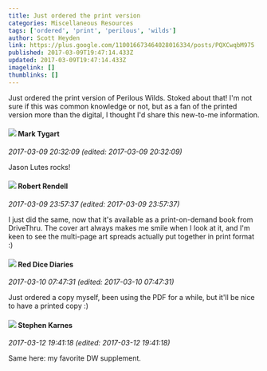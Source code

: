 ```yaml
---
title: Just ordered the print version
categories: Miscellaneous Resources
tags: ['ordered', 'print', 'perilous', 'wilds']
author: Scott Heyden
link: https://plus.google.com/110016673464028016334/posts/PQXCwqbM975
published: 2017-03-09T19:47:14.433Z
updated: 2017-03-09T19:47:14.433Z
imagelink: []
thumblinks: []
---
```


Just ordered the print version of Perilous Wilds. Stoked about that!  I&#39;m not sure if this was common knowledge or not, but as a fan of the printed version more than the digital, I thought I&#39;d share this new-to-me information.
<div id='comment z130e3aj3yzyctyo504cfplh5ommvly5qfo'>
  <h4><img src='{{site.baseurl}}//images/avatars/118088719859349999400_photo.jpg'> Mark Tygart</h4>
      <p><cite>2017-03-09 20:32:09 (edited: 2017-03-09 20:32:09)</cite></p>
        <p>Jason Lutes rocks!</p>
</div>
        

<div id='comment z130e3aj3yzyctyo504cfplh5ommvly5qfo'>
  <h4><img src='{{site.baseurl}}//images/avatars/109791996665503926061_photo.jpg'> Robert Rendell</h4>
      <p><cite>2017-03-09 23:57:37 (edited: 2017-03-09 23:57:37)</cite></p>
        <p>I just did the same, now that it&#39;s available as a print-on-demand book from DriveThru.  The cover art always makes me smile when I look at it, and I&#39;m keen to see the multi-page art spreads actually put together in print format :)</p>
</div>
        

<div id='comment z130e3aj3yzyctyo504cfplh5ommvly5qfo'>
  <h4><img src='{{site.baseurl}}//images/avatars/100662698267895582168_photo.jpg'> Red Dice Diaries</h4>
      <p><cite>2017-03-10 07:47:31 (edited: 2017-03-10 07:47:31)</cite></p>
        <p>Just ordered a copy myself, been using the PDF for a while, but it&#39;ll be nice to have a printed copy :)</p>
</div>
        

<div id='comment z130e3aj3yzyctyo504cfplh5ommvly5qfo'>
  <h4><img src='{{site.baseurl}}//images/avatars/102664254666078826277_photo.jpg'> Stephen Karnes</h4>
      <p><cite>2017-03-12 19:41:18 (edited: 2017-03-12 19:41:18)</cite></p>
        <p>Same here: my favorite DW supplement.</p>
</div>
        
